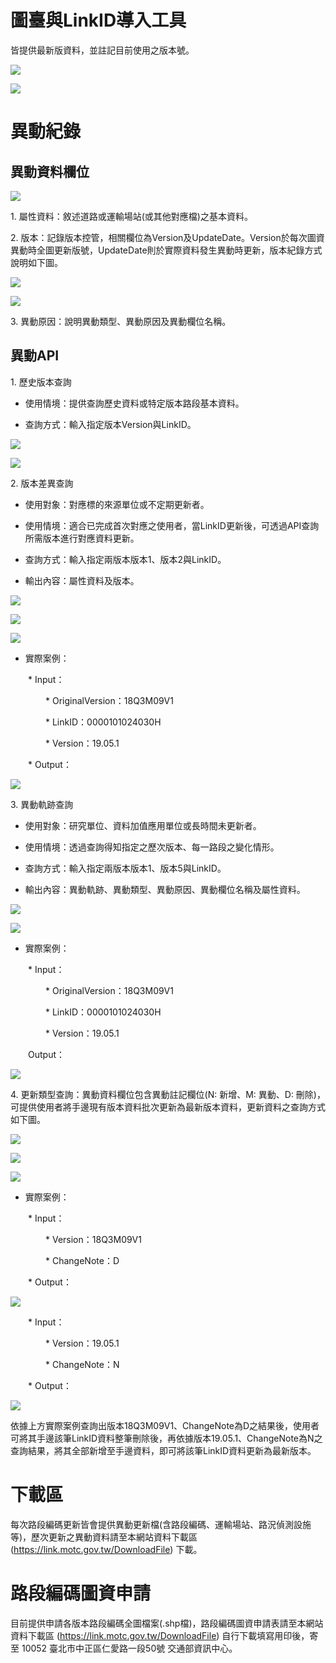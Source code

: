 # 圖臺與LinkID導入工具

皆提供最新版資料，並註記目前使用之版本號。

![](006.png)

![](007.png)


# 異動紀錄

## 異動資料欄位

![](001.png)

1\. 屬性資料：敘述道路或運輸場站(或其他對應檔)之基本資料。

2\. 版本：記錄版本控管，相關欄位為Version及UpdateDate。Version於每次圖資異動時全圖更新版號，UpdateDate則於實際資料發生異動時更新，版本紀錄方式說明如下圖。

![](003.png)

![](004.png)

3\. 異動原因：說明異動類型、異動原因及異動欄位名稱。


## 異動API

1\. 歷史版本查詢

* 使用情境：提供查詢歷史資料或特定版本路段基本資料。

* 查詢方式：輸入指定版本Version與LinkID。

![](008.PNG)

![](008-1.png)


2\. 版本差異查詢

* 使用對象：對應標的來源單位或不定期更新者。

* 使用情境：適合已完成首次對應之使用者，當LinkID更新後，可透過API查詢所需版本進行對應資料更新。

* 查詢方式：輸入指定兩版本版本1、版本2與LinkID。

* 輸出內容：屬性資料及版本。

![](009.png)

![](009-1.png)

![](009-2.png)

* 實際案例：

&emsp;&emsp;* Input：

&emsp;&emsp;&emsp;&emsp;* OriginalVersion：18Q3M09V1

&emsp;&emsp;&emsp;&emsp;* LinkID：0000101024030H

&emsp;&emsp;&emsp;&emsp;* Version：19.05.1

&emsp;&emsp;* Output：

![](009-3.png)


3\. 異動軌跡查詢

* 使用對象：研究單位、資料加值應用單位或長時間未更新者。

* 使用情境：透過查詢得知指定之歷次版本、每一路段之變化情形。

* 查詢方式：輸入指定兩版本版本1、版本5與LinkID。

* 輸出內容：異動軌跡、異動類型、異動原因、異動欄位名稱及屬性資料。

![](010.PNG)

![](010-1.png)

* 實際案例：

&emsp;&emsp;* Input：

&emsp;&emsp;&emsp;&emsp;* OriginalVersion：18Q3M09V1

&emsp;&emsp;&emsp;&emsp;* LinkID：0000101024030H

&emsp;&emsp;&emsp;&emsp;* Version：19.05.1

&emsp;&emsp;Output：

![](010-2.png)

4\. 更新類型查詢：異動資料欄位包含異動註記欄位(N: 新增、M: 異動、D: 刪除)，可提供使用者將手邊現有版本資料批次更新為最新版本資料，更新資料之查詢方式如下圖。

![](011.PNG)

![](012.PNG)

![](013.PNG)

* 實際案例：

&emsp;&emsp;* Input：

&emsp;&emsp;&emsp;&emsp;* Version：18Q3M09V1

&emsp;&emsp;&emsp;&emsp;* ChangeNote：D

&emsp;&emsp;* Output：

![](014.PNG)

&emsp;&emsp;* Input：

&emsp;&emsp;&emsp;&emsp;* Version：19.05.1

&emsp;&emsp;&emsp;&emsp;* ChangeNote：N

&emsp;&emsp;* Output：

![](015.PNG)

依據上方實際案例查詢出版本18Q3M09V1、ChangeNote為D之結果後，使用者可將其手邊該筆LinkID資料整筆刪除後，再依據版本19.05.1、ChangeNote為N之查詢結果，將其全部新增至手邊資料，即可將該筆LinkID資料更新為最新版本。


# 下載區

每次路段編碼更新皆會提供異動更新檔(含路段編碼、運輸場站、路況偵測設施等)，歷次更新之異動資料請至本網站資料下載區 (https://link.motc.gov.tw/DownloadFile) 下載。

# 路段編碼圖資申請

目前提供申請各版本路段編碼全圖檔案(.shp檔)，路段編碼圖資申請表請至本網站資料下載區 (https://link.motc.gov.tw/DownloadFile) 自行下載填寫用印後，寄至 10052 臺北市中正區仁愛路一段50號 交通部資訊中心。
